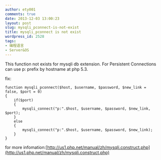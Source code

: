 ```yaml
---
author: ety001
comments: true
date: 2013-12-03 13:00:23
layout: post
slug: mysqli_pconnect-is-not-exist
title: mysqli_pconnect is not exist
wordpress_id: 2528
tags:
- 编程语言
- Server&OS
---
```


This function not exists for mysqli db extension. For Persistent Connections can use p: prefix by hostname at php 5.3.

fix:


    function mysqli_pconnect($host, $username, $password, $new_link = false, $port = 0)
    {
        if($port)
        {
            mysqli_connect("p:".$host, $username, $password, $new_link, $port);
        }
        else
        {
            mysqli_connect("p:".$host, $username, $password, $new_link);
        }
    }

for more infomation:[http://us1.php.net/manual/zh/mysqli.construct.php](http://us1.php.net/manual/zh/mysqli.construct.php)

